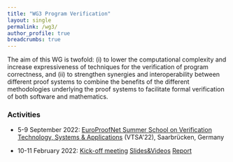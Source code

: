 ```yaml
---
title: "WG3 Program Verification"
layout: single
permalink: /wg3/
author_profile: true
breadcrumbs: true
---
```


The aim of this WG is twofold: (i) to lower the computational complexity and
increase expressiveness of techniques for the verification of program
correctness, and (ii) to strengthen synergies and interoperability between
different proof systems to combine the benefits of the different methodologies
underlying the proof systems to facilitate formal verification of both software
and mathematics.

### Activities

- 5-9 September 2022: [EuroProofNet Summer School on Verification Technology, Systems & Applications](https://resources.mpi-inf.mpg.de/departments/rg1/conferences/vtsa22/) (VTSA'22), Saarbrücken, Germany

- 10-11 February 2022: [Kick-off meeting](../wg3-meeting1) [Slides&Videos](https://europroofnet.github.io/wg3-meeting1-program) [Report](https://europroofnet.github.io/_pages/WG3/Feb2022/ReportWG3meeting.pdf)
